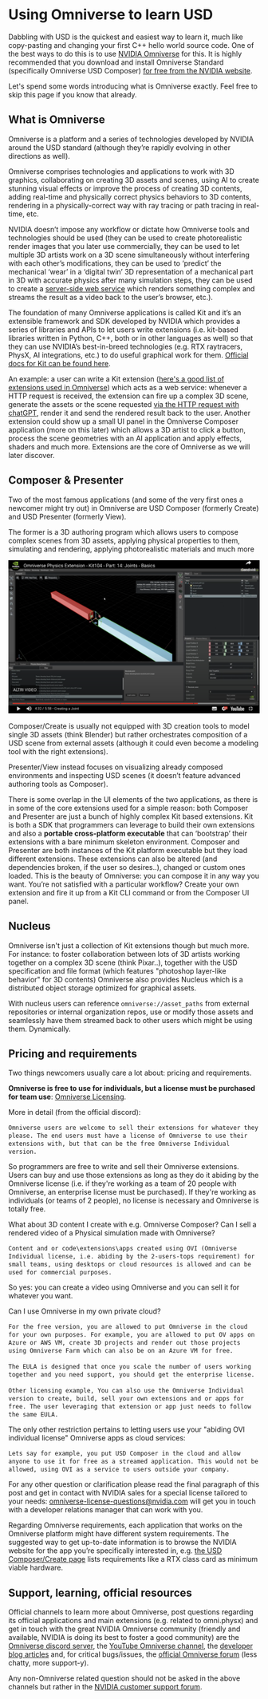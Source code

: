 # Using Omniverse to learn USD

Dabbling with USD is the quickest and easiest way to learn it, much like copy-pasting and changing your first C++ hello world source code. One of the best ways to do this is to use [NVIDIA Omniverse](https://www.nvidia.com/en-us/omniverse/) for this.
It is highly recommended that you download and install Omniverse Standard (specifically Omniverse USD Composer) [for free from the NVIDIA website](https://www.nvidia.com/en-us/omniverse/download/).

Let's spend some words introducing what is Omniverse exactly. Feel free to skip this page if you know that already.

## What is Omniverse
Omniverse is a platform and a series of technologies developed by NVIDIA around the USD standard (although they’re rapidly evolving in other directions as well).

Omniverse comprises technologies and applications to work with 3D graphics, collaborating on creating 3D assets and scenes, using AI to create stunning visual effects or improve the process of creating 3D contents, adding real-time and physically correct physics behaviors to 3D contents, rendering in a physically-correct way with ray tracing or path tracing in real-time, etc.

NVIDIA doesn’t impose any workflow or dictate how Omniverse tools and technologies should be used (they can be used to create photorealistic render images that you later use commercially, they can be used to let multiple 3D artists work on a 3D scene simultaneously without interfering with each other’s modifications, they can be used to ‘predict’ the mechanical ‘wear’ in a ‘digital twin’ 3D representation of a mechanical part in 3D with accurate physics after many simulation steps, they can be used to create a [server-side web service](https://docs.omniverse.nvidia.com/dev-guide/latest/programmer_ref/services.html) which renders something complex and streams the result as a video back to the user’s browser, etc.).

The foundation of many Omniverse applications is called Kit and it’s an extensible framework and SDK developed by NVIDIA which provides a series of libraries and APIs to let users write extensions (i.e. kit-based libraries written in Python, C++, both or in other languages as well) so that they can use NVIDIA’s best-in-breed technologies (e.g. RTX raytracers, PhysX, AI integrations, etc.) to do useful graphical work for them. [Official docs for Kit can be found here](https://docs.omniverse.nvidia.com/dev-guide/latest/kit-architecture.html).

An example: a user can write a Kit extension ([here's a good list of extensions used in Omniverse](https://docs.omniverse.nvidia.com/extensions/latest/index.html)) which acts as a web service: whenever a HTTP request is received, the extension can fire up a complex 3D scene, generate the assets or the scene requested [via the HTTP request with chatGPT](https://www.youtube.com/watch?v=mFazJsjUUSo), render it and send the rendered result back to the user. Another extension could show up a small UI panel in the Omniverse Composer application (more on this later) which allows a 3D artist to click a button, process the scene geometries with an AI application and apply effects, shaders and much more. Extensions are the core of Omniverse as we will later discover.

## Composer & Presenter
Two of the most famous applications (and some of the very first ones a newcomer might try out) in Omniverse are USD Composer (formerly Create) and USD Presenter (formerly View).

The former is a 3D authoring program which allows users to compose complex scenes from 3D assets, applying physical properties to them, simulating and rendering, applying photorealistic materials and much more

[![](../images/chapter1/create_joints_authoring_video.png)](https://www.youtube.com/watch?v=3QjFjpUooXI)

Composer/Create is usually not equipped with 3D creation tools to model single 3D assets (think Blender) but rather orchestrates composition of a USD scene from external assets (although it could even become a modeling tool with the right extensions).

Presenter/View instead focuses on visualizing already composed environments and inspecting USD scenes (it doesn’t feature advanced authoring tools as Composer).

There is some overlap in the UI elements of the two applications, as there is in some of the core extensions used for a simple reason: both Composer and Presenter are just a bunch of highly complex Kit based extensions. Kit is both a SDK that programmers can leverage to build their own extensions and also a **portable cross-platform executable** that can ‘bootstrap’ their extensions with a bare minimum skeleton environment. Composer and Presenter are both instances of the Kit platform executable but they load different extensions. These extensions can also be altered (and dependencies broken, if the user so desires..), changed or custom ones loaded. This is the beauty of Omniverse: you can compose it in any way you want. You’re not satisfied with a particular workflow? Create your own extension and fire it up from a Kit CLI command or from the Composer UI panel.

## Nucleus

Omniverse isn't just a collection of Kit extensions though but much more. For instance: to foster collaboration between lots of 3D artists working together on a complex 3D scene (think Pixar..), together with the USD specification and file format (which features "photoshop layer-like behavior" for 3D contents) Omniverse also provides Nucleus which is a distributed object storage optimized for graphical assets.

With nucleus users can reference `omniverse://asset_paths` from external repositories or internal organization repos, use or modify those assets and seamlessly have them streamed back to other users which might be using them. Dynamically.

## Pricing and requirements

Two things newcomers usually care a lot about: pricing and requirements.

**Omniverse is free to use for individuals, but a license must be purchased for team use**: [Omniverse Licensing](https://www.nvidia.com/en-us/omniverse/download/).

More in detail (from the official discord):

```admonish quote
Omniverse users are welcome to sell their extensions for whatever they please. The end users must have a license of Omniverse to use their extensions with, but that can be the free Omniverse Individual version.
```

So programmers are free to write and sell their Omniverse extensions. Users can buy and use those extensions as long as they do it abiding by the Omniverse license (i.e. if they're working as a team of 20 people with Omniverse, an enterprise license must be purchased). If they're working as individuals (or teams of 2 people), no license is necessary and Omniverse is totally free.

What about 3D content I create with e.g. Omniverse Composer? Can I sell a rendered video of a Physical simulation made with Omniverse?

```admonish quote
Content and or code\extensions\apps created using OVI (Omniverse Individual license, i.e. abiding by the 2-users-tops requirement) for small teams, using desktops or cloud resources is allowed and can be used for commercial purposes.
```

So yes: you can create a video using Omniverse and you can sell it for whatever you want.

Can I use Omniverse in my own private cloud?

```admonish quote
For the free version, you are allowed to put Omniverse in the cloud for your own purposes. For example, you are allowed to put OV apps on Azure or AWS VM, create 3D projects and render out those projects using Omniverse Farm which can also be on an Azure VM for free.

The EULA is designed that once you scale the number of users working together and you need support, you should get the enterprise license.

Other licensing example, You can also use the Omniverse Individual version to create, build, sell your own extensions and or apps for free. The user leveraging that extension or app just needs to follow the same EULA.
```

The only other restriction pertains to letting users use your "abiding OVI individual license" Omniverse apps as cloud services:

```admonish quote
Lets say for example, you put USD Composer in the cloud and allow anyone to use it for free as a streamed application. This would not be allowed, using OVI as a service to users outside your company.
```

For any other question or clarification please read the final paragraph of this post and get in contact with NVIDIA sales for a special license tailored to your needs: [omniverse-license-questions@nvidia.com](mailto:omniverse-license-questions@nvidia.com) will get you in touch with a developer relations manager that can work with you.

Regarding Omniverse requirements, each application that works on the Omniverse platform might have different system requirements. The suggested way to get up-to-date information is to browse the NVIDIA website for the app you’re specifically interested in, e.g. [the USD Composer/Create page](https://www.nvidia.com/en-us/omniverse/apps/create/) lists requirements like a RTX class card as minimum viable hardware.


## Support, learning, official resources

Official channels to learn more about Omniverse, post questions regarding its official applications and main extensions (e.g. related to omni.physx) and get in touch with the great NVIDIA Omniverse community (friendly and available, NVIDIA is doing its best to foster a good community) are the [Omniverse discord server](https://forums.developer.nvidia.com/t/omniverse-discord-server-is-live/178422), the [YouTube Omniverse channel](https://www.youtube.com/c/nvidiaomniverse), the [developer blog articles](https://developer.nvidia.com/blog/tag/omniverse/) and, for critical bugs/issues, the [official Omniverse forum](https://forums.developer.nvidia.com/c/omniverse/) (less chatty, more support-y).

Any non-Omniverse related question should not be asked in the above channels but rather in the [NVIDIA customer support forum](https://www.nvidia.com/en-us/support/).
